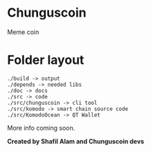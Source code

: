 # Chunguscoin

Meme coin

# Folder layout
```
./build -> output
./depends -> needed libs
./doc -> docs
./src -> code
./src/chunguscoin -> cli tool
./src/komodo -> smart chain source code
./src/KomodoOcean -> QT Wallet
```

More info coming soon.

**Created by Shafil Alam and Chunguscoin devs**
